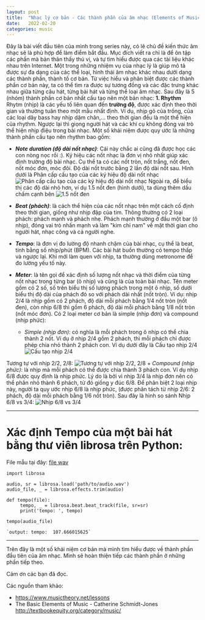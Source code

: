 ```yaml
---
layout: post
title:  "Nhạc lý cơ bản - Các thành phần của âm nhạc (Elements of Music) Phần 1: Rhythm"
date:   2022-02-20
categories: music
---
```

Đây là bài viết đầu tiên của mình trong series này, có lẽ chủ đề kiến thức âm nhạc sẽ là phù hợp để làm điểm bắt đầu. Mục đích viết ra chỉ là để ôn tập các phần mà bản thân thấy thú vị, và tự tìm hiểu được qua các tài liệu khác nhau trên Internet.
Một trong những nhiệm vụ của nhạc lý là giúp mô tả được sự đa dạng của các thể loại, hình thái âm nhạc khác nhau dưới dạng các thành phần, thành tố cơ bản. Từ việc hiểu và phân biệt được các thành phần cơ bản này, ta có thể tìm ra được sự tương đồng và các đặc trưng khác nhau giữa từng câu hát, từng bài hát và từng thể loại âm nhạc. Sau đây là 5 (nhóm) thành phần cơ bản nhất cấu tạo nên một bản nhạc:
**1. Rhythm**
Rhytm (nhịp) là các yếu tố liên quan đến **trường độ**, được xác định theo thời gian và thường tuân theo một mẫu nhất định. Ví dụ, nhịp gõ của trống, của các loại dây bass hay nhịp dậm chân,... theo thời gian đều là một thể hiện của rhythm. Ngược lại thì giọng người hát và các khí cụ không đóng vai trò thể hiện nhịp điệu trong bài nhạc. Một số khái niệm được quy ước là những thành phần cấu tạo nên rhythm bao gồm:

+ __*Note duration (độ dài nốt nhạc)*__: Cái này chắc ai cũng đã được học các con nòng nọc rồi :). Ký hiệu các nốt nhạc là đơn vị nhỏ nhất giúp xác định trường độ bài nhạc. Cụ thể ta có các nốt tròn, nốt trắng, nốt đen, nốt móc đơn, móc đôi. Độ dài nốt trước bằng 2 lần độ dài nốt sau. Hình dưới là Phân cấp cấu tạo của các ký hiệu độ dài nốt nhạc
![Phân cấp cấu tạo của các ký hiệu độ dài nốt nhạc](https://images.viblo.asia/92cfd3b9-c328-4428-9169-ff34ecb3d29e.png)
Ngoài ra, để biểu thị các độ dài nhỏ hơn, ví dụ 1.5 nốt đen (hình dưới), ta dùng thêm dấu chấm cạnh bên
![1.5 nốt đen](https://images.viblo.asia/66086756-a9e4-4e42-aefc-af9400886ae6.png)

+ __*Beat (phách)*__:  là cách thể hiện của các nốt nhạc trên một cách cố định theo thời gian, giống như nhịp đập của tim. Thông thường có 2 loại phách: phách mạnh và phách nhẹ. Phách mạnh thường ở đầu một  bar (ô nhịp), đóng vai trò nhấn mạnh và làm "kim chỉ nam" về mặt thời gian cho người hát, nhạc công và cả người nghe.

+ __*Tempo*__:  là đơn vị đo lường độ nhanh chậm của bài nhạc, cụ thể là beat, tính bằng số nhịp/phút (BPM). Các bài hát buồn thường có tempo thấp và ngược lại. Khi mới làm quen với nhịp, ta thường dùng metronome để đo lường yếu tố này.

+ __*Meter*__: là tên gọi để xác định số lượng nốt nhạc và thời điểm của từng nốt nhạc trong từng bar (ô nhịp) và cũng là của toàn bài nhạc. Tên meter gồm có 2 số, số trên biểu thị số lượng phách trong một ô nhịp,  số dưới biểu thị độ dài của phách đó so với phách dài nhất (nốt tròn). Ví dụ: nhịp 2/4 là nhịp gồm có 2 phách, độ dài mỗi phách bằng 1/4 nốt tròn (nốt đen), còn nhịp 6/8 thì gồm 6 phách, độ dài mỗi phách bằng 1/8 nốt tròn (nốt móc đơn). 
Có 2 loại meter cơ bản là simple (nhịp đơn) và compound (nhịp phức):
    + *Simple (nhịp đơn)*: có nghĩa là mỗi phách trong ô nhịp có thể chia thành 2 nốt. Ví dụ ở nhịp 2/4 gồm 2 phách, thì mỗi phách chỉ được phép chia nhỏ thành 2 phách con. Ví dụ dưới đây là Cấu tạo nhịp 2/4
![Cấu tạo nhịp 2/4](https://images.viblo.asia/9a2af895-761f-44e8-92db-c9b92bd55620.png)
    
Tương tự với nhịp 2/2, 2/8: 
![Tương tự với nhịp 2/2, 2/8](https://images.viblo.asia/cad55c73-d771-46f4-b4b0-91437a527108.png)
    + *Compound (nhịp phức)*: là nhịp mà mỗi phách có thể được chia thành 3 phách con. Ví dụ nhịp 6/8 được quy định là nhịp phức. Lý do là bởi vì nhịp 3/4 là nhịp đơn nên có thể phân nhỏ thành 6 phách, từ đó giống y đúc 6/8. Để phân biệt 2 loại nhịp này, người ta quy ước nhịp 6/8 là nhịp phức, (được phân tách từ nhịp 2/6: 2 phách, độ dài mỗi phách bằng 1/6 nốt tròn). Sau đây là hình so sánh Nhịp 6/8 vs 3/4:
![Nhịp 6/8 vs 3/4](https://images.viblo.asia/f824281b-f041-45f5-8af2-96e73697bc7a.png)
_____
# Xác định Tempo của một bài hát bằng thư viên librosa trên Python:
   File mẫu tại đây:  [file wav](https://drive.google.com/file/d/1a38WT_PPTF7C5y0hhWwjkj0tmsFjQOsO/view?usp=sharing)
    
    
    import librosa
    
    audio, sr = librosa.load('path/to/audio.wav')
    audio_file, _ = librosa.effects.trim(audio)
     
    def tempo(file):
         tempo, _ = librosa.beat.beat_track(file, sr=sr)
         print('tempo: ', tempo)
    
    tempo(audio_file)

    `output: tempo:  107.666015625`
 ____
Trên đây là một số khái niệm cơ bản mà mình tìm hiểu được về thành phần đầu tiên của âm nhạc. Mình sẽ hoàn thiện tiếp các thành phần ở những phần tiếp theo.

Cảm ơn các bạn đã đọc.

Các nguồn tham khảo:
* https://www.musictheory.net/lessons
* The Basic Elements of Music - Catherine Schmidt-Jones http://textbookequity.org/category/music/</div>